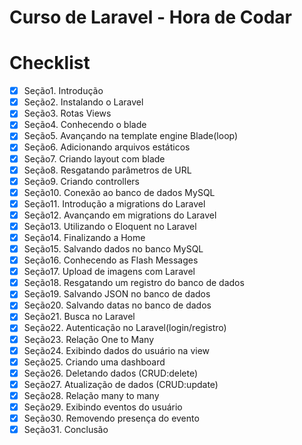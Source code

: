 # Curso de Laravel - Hora de Codar

# Checklist

- [x] Seção1. Introdução
- [x] Seção2. Instalando o Laravel
- [x] Seção3. Rotas Views
- [x] Seção4. Conhecendo o blade
- [x] Seção5. Avançando na template engine Blade(loop)
- [x] Seção6. Adicionando arquivos estáticos
- [x] Seção7. Criando layout com blade
- [x] Seção8. Resgatando parâmetros de URL
- [x] Seção9. Criando controllers
- [x] Seção10. Conexão ao banco de dados MySQL
- [x] Seção11. Introdução a migrations do Laravel
- [x] Seção12. Avançando em migrations do Laravel
- [x] Seção13. Utilizando o Eloquent no Laravel
- [x] Seção14. Finalizando a Home
- [x] Seção15. Salvando dados no banco MySQL
- [x] Seção16. Conhecendo as Flash Messages
- [x] Seção17. Upload de imagens com Laravel
- [x] Seção18. Resgatando um registro do banco de dados
- [x] Seção19. Salvando JSON no banco de dados
- [x] Seção20. Salvando datas no banco de dados
- [x] Seção21. Busca no Laravel
- [x] Seção22. Autenticação no Laravel(login/registro)
- [x] Seção23. Relação One to Many
- [x] Seção24. Exibindo dados do usuário na view
- [x] Seção25. Criando uma dashboard 
- [x] Seção26. Deletando dados (CRUD:delete)
- [x] Seção27. Atualização de dados (CRUD:update)
- [x] Seção28. Relação many to many
- [x] Seção29. Exibindo eventos do usuário
- [x] Seção30. Removendo presença do evento
- [x] Seção31. Conclusão
